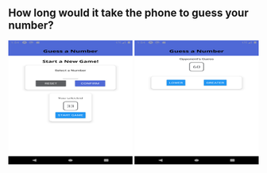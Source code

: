 ## How long would it take the phone to guess your number?


<img src="/docs/images/frontpage.png" height="250" width="250">
<img src="/docs/images/guessingGame.png" height="250" width="250">